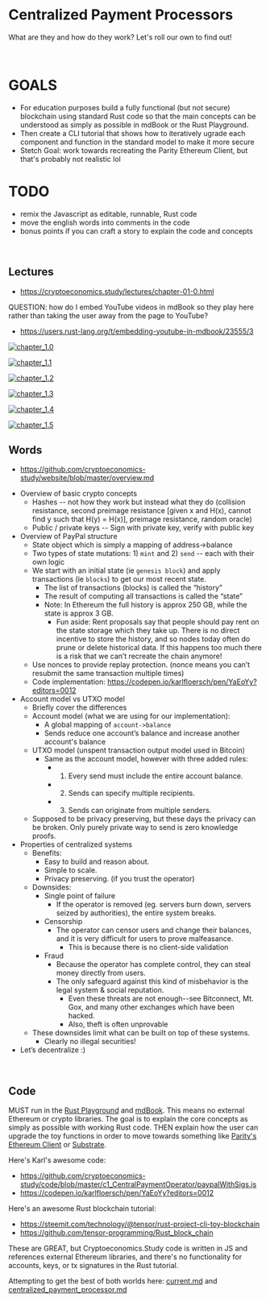 # Centralized Payment Processors
What are they and how do they work? Let's roll our own to find out! 

<br>

# GOALS
- For education purposes build a fully functional (but not secure) blockchain using standard Rust code so that the main concepts can be understood as simply as possible in mdBook or the Rust Playground.
- Then create a CLI tutorial that shows how to iteratively ugrade each component and function in the standard model to make it more secure
- Stetch Goal: work towards recreating the Parity Ethereum Client, but that's probably not realistic lol

# TODO
- remix the Javascript as editable, runnable, Rust code
- move the english words into comments in the code
- bonus points if you can craft a story to explain the code and concepts

<br>

## Lectures
- https://cryptoeconomics.study/lectures/chapter-01-0.html

QUESTION: how do I embed YouTube videos in mdBook so they play here rather than taking the user away from the page to YouTube?
- https://users.rust-lang.org/t/embedding-youtube-in-mdbook/23555/3

[![chapter_1.0](https://img.youtube.com/vi/VaUTTE5xb54/hqdefault.jpg)](https://youtu.be/VaUTTE5xb54)

[![chapter_1.1](https://img.youtube.com/vi/FLIo_ZjV--U/hqdefault.jpg)](https://youtu.be/FLIo_ZjV--U)

[![chapter_1.2](https://img.youtube.com/vi/XIsn8-5Xekc/hqdefault.jpg)](https://youtu.be/XIsn8-5Xekc)

[![chapter_1.3](https://img.youtube.com/vi/j7Mbx8laZwY/hqdefault.jpg)](https://youtu.be/j7Mbx8laZwY)

[![chapter_1.4](https://img.youtube.com/vi/-xoCoZGJ9AQ/hqdefault.jpg)](https://youtu.be/-xoCoZGJ9AQ)

[![chapter_1.5](https://img.youtube.com/vi/ckzi8iqGilE/hqdefault.jpg)](https://youtu.be/ckzi8iqGilE)

## Words
- https://github.com/cryptoeconomics-study/website/blob/master/overview.md

* Overview of basic crypto concepts
   * Hashes -- not how they work but instead what they do (collision resistance, second preimage resistance [given x and H(x), cannot find y such that H(y) = H(x)], preimage resistance, random oracle)
   * Public / private keys -- Sign with private key, verify with public key
* Overview of PayPal structure
   * State object which is simply a mapping of address->balance
   * Two types of state mutations: 1) `mint` and 2) `send` -- each with their own logic
   * We start with an initial state (ie `genesis block`) and apply transactions (ie `blocks`) to get our most recent state.
      * The list of transactions (blocks) is called the “history”
      * The result of computing all transactions is called the “state”
      * Note: In Ethereum the full history is approx 250 GB, while the state is approx 3 GB.
         * Fun aside: Rent proposals say that people should pay rent on the state storage which they take up. There is no direct incentive to store the history, and so nodes today often do prune or delete historical data. If this happens too much there is a risk that we can’t recreate the chain anymore!
   * Use nonces to provide replay protection. (nonce means you can’t resubmit the same transaction multiple times)
   * Code implementation: https://codepen.io/karlfloersch/pen/YaEoYy?editors=0012 
* Account model vs UTXO model
   * Briefly cover the differences
   * Account model (what we are using for our implementation):
      * A global mapping of `account->balance`
      * Sends reduce one account’s balance and increase another account's balance 
   * UTXO model (unspent transaction output model used in Bitcoin)
      * Same as the account model, however with three added rules:
         * 1) Every send must include the entire account balance.
         * 2) Sends can specify multiple recipients.
         * 3) Sends can originate from multiple senders.
   * Supposed to be privacy preserving, but these days the privacy can be broken. Only purely private way to send is zero knowledge proofs.
* Properties of centralized systems
   * Benefits:
      * Easy to build and reason about.
      * Simple to scale.
      * Privacy preserving. (if you trust the operator)
   * Downsides:
      * Single point of failure
         * If the operator is removed (eg. servers burn down, servers seized by authorities), the entire system breaks.
      * Censorship
         * The operator can censor users and change their balances, and it is very difficult for users to prove malfeasance.
            * This is because there is no client-side validation
      * Fraud
         * Because the operator has complete control, they can steal money directly from users.
         * The only safeguard against this kind of misbehavior is the legal system & social reputation.
            * Even these threats are not enough--see Bitconnect, Mt. Gox, and many other exchanges which have been hacked.
            * Also, theft is often unprovable
   * These downsides limit what can be built on top of these systems.
      * Clearly no illegal securities!
* Let’s decentralize :)

<br>

## Code

MUST run in the [Rust Playground](https://play.rust-lang.org) and [mdBook](https://rust-lang-nursery.github.io/mdBook/index.html). This means no external Ethereum or crypto libraries. The goal is to explain the core concepts as simply as possible with working Rust code. THEN explain how the user can upgrade the toy functions in order to move towards something like [Parity's Ethereum Client](https://github.com/paritytech/parity-ethereum) or [Substrate](https://github.com/paritytech/substrate).

Here's Karl's awesome code:
- https://github.com/cryptoeconomics-study/code/blob/master/c1_CentralPaymentOperator/paypalWithSigs.js
- https://codepen.io/karlfloersch/pen/YaEoYy?editors=0012

Here's an awesome Rust blockchain tutorial:
- https://steemit.com/technology/@tensor/rust-project-cli-toy-blockchain
- https://github.com/tensor-programming/Rust_block_chain

These are GREAT, but Cryptoeconomics.Study code is written in JS and references external Ethereum libraries, and there's no functionality for accounts, keys, or tx signatures in the Rust tutorial. 

Attempting to get the best of both worlds here: [current.md](current.md) and [centralized_payment_processor.md](centralized_payment_processor.md)
